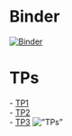 # Binder
[![Binder](https://mybinder.org/badge_logo.svg)](https://mybinder.org/v2/gh/lindabouallegue/Analyse_Numerique/main)
<h1>TPs</h1>
- <a href="https://github.com/lindabouallegue/Analyse_Numerique/blob/main/TP1/TP1_E.ipynb">TP1</a></br>
- <a href="https://github.com/lindabouallegue/Analyse_Numerique/blob/main/TP2/TP2_E.ipynb">TP2</a></br>
- <a href="https://github.com/lindabouallegue/Analyse_Numerique/blob/main/TP3/TP3.ipynb">TP3</a>

<img src=”Animation.gif” alt=”TPs” align=”middle”/> 






